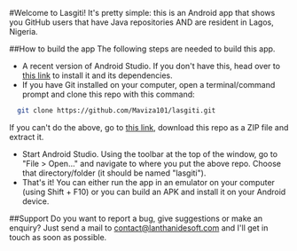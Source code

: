 #Welcome to Lasgiti!
It's pretty simple: this is an Android app that shows you GitHub users that have
Java repositories AND are resident in Lagos, Nigeria.

##How to build the app
The following steps are needed to build this app.
* A recent version of Android Studio. If you don't have this, head over to
[this link](https://developer.android.com/studio/index.html) to install
it and its dependencies.
* If you have Git installed on your computer, open a terminal/command prompt and
clone this repo with this command:
```bash
  git clone https://github.com/Maviza101/lasgiti.git
```
If you can't do the above, go to [this link](https://github.com/Maviza101/lasgiti),
download this repo as a ZIP file and extract it.
* Start Android Studio. Using the toolbar at the top of the window, go to "File > Open..."
and navigate to where you put the above repo. Choose that directory/folder (it should
be named "lasgiti").
* That's it! You can either run the app in an emulator on your computer (using Shift + F10)
or you can build an APK and install it on your Android device.

##Support
Do you want to report a bug, give suggestions or make an enquiry? Just send a mail to
contact@lanthanidesoft.com and I'll get in touch as soon as possible.
